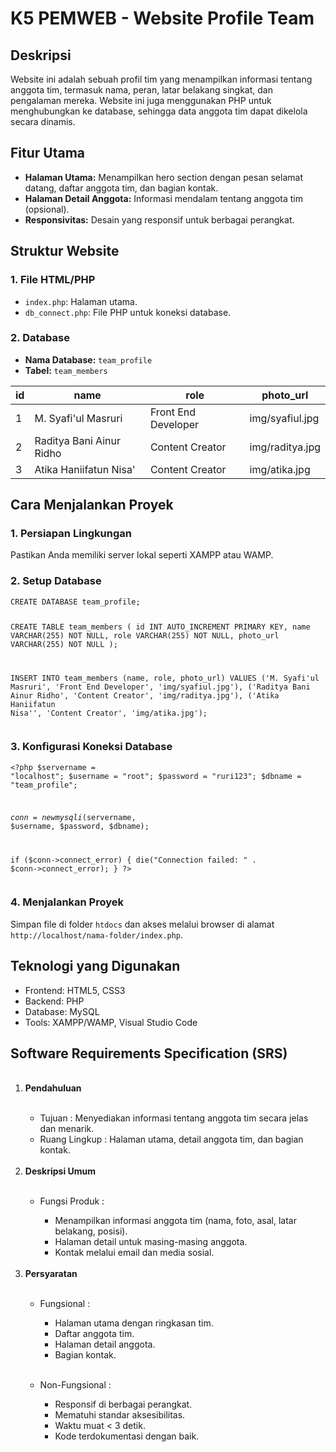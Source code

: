 <h1>K5 PEMWEB - Website Profile Team</h1>
    <h2>Deskripsi</h2>
    <p>Website ini adalah sebuah profil tim yang menampilkan informasi tentang anggota tim, termasuk nama, peran, latar belakang singkat, dan pengalaman mereka. Website ini juga menggunakan PHP untuk menghubungkan ke database, sehingga data anggota tim dapat dikelola secara dinamis.</p>
    <h2>Fitur Utama</h2>
    <ul>
        <li><strong>Halaman Utama:</strong> Menampilkan hero section dengan pesan selamat datang, daftar anggota tim, dan bagian kontak.</li>
        <li><strong>Halaman Detail Anggota:</strong> Informasi mendalam tentang anggota tim (opsional).</li>
        <li><strong>Responsivitas:</strong> Desain yang responsif untuk berbagai perangkat.</li>
    </ul>
    <h2>Struktur Website</h2>
    <h3>1. File HTML/PHP</h3>
    <ul>
        <li><code>index.php</code>: Halaman utama.</li>
        <li><code>db_connect.php</code>: File PHP untuk koneksi database.</li>
    </ul>
    <h3>2. Database</h3>
    <ul>
        <li><strong>Nama Database:</strong> <code>team_profile</code></li>
        <li><strong>Tabel:</strong> <code>team_members</code></li>
    </ul>
    <table>
        <thead>
            <tr>
                <th>id</th>
                <th>name</th>
                <th>role</th>
                <th>photo_url</th>
            </tr>
        </thead>
        <tbody>
            <tr>
                <td>1</td>
                <td>M. Syafi'ul Masruri</td>
                <td>Front End Developer</td>
                <td>img/syafiul.jpg</td>
            </tr>
            <tr>
                <td>2</td>
                <td>Raditya Bani Ainur Ridho</td>
                <td>Content Creator</td>
                <td>img/raditya.jpg</td>
            </tr>
            <tr>
                <td>3</td>
                <td>Atika Haniifatun Nisa'</td>
                <td>Content Creator</td>
                <td>img/atika.jpg</td>
            </tr>
        </tbody>
    </table>
    <h2>Cara Menjalankan Proyek</h2>
    <h3>1. Persiapan Lingkungan</h3>
    <p>Pastikan Anda memiliki server lokal seperti XAMPP atau WAMP.</p>
    <h3>2. Setup Database</h3>
    <pre><code>CREATE DATABASE team_profile;

CREATE TABLE team_members (
    id INT AUTO_INCREMENT PRIMARY KEY,
    name VARCHAR(255) NOT NULL,
    role VARCHAR(255) NOT NULL,
    photo_url VARCHAR(255) NOT NULL
);

INSERT INTO team_members (name, role, photo_url) VALUES
('M. Syafi\'ul Masruri', 'Front End Developer', 'img/syafiul.jpg'),
('Raditya Bani Ainur Ridho', 'Content Creator', 'img/raditya.jpg'),
('Atika Haniifatun Nisa\'', 'Content Creator', 'img/atika.jpg');
</code></pre>
    <h3>3. Konfigurasi Koneksi Database</h3>
    <pre><code>&lt;?php
$servername = "localhost";
$username = "root";
$password = "ruri123";
$dbname = "team_profile";

$conn = new mysqli($servername, $username, $password, $dbname);

if ($conn->connect_error) {
    die("Connection failed: " . $conn->connect_error);
}
?&gt;</code></pre>
    <h3>4. Menjalankan Proyek</h3>
    <p>Simpan file di folder <code>htdocs</code> dan akses melalui browser di alamat <code>http://localhost/nama-folder/index.php</code>.</p>
    <h2>Teknologi yang Digunakan</h2>
    <ul>
        <li>Frontend: HTML5, CSS3</li>
        <li>Backend: PHP</li>
        <li>Database: MySQL</li>
        <li>Tools: XAMPP/WAMP, Visual Studio Code</li>
    </ul>
    <h2>Software Requirements Specification (SRS)</h2>

<ol>
  <br>
  <li><strong>Pendahuluan</strong></li>
  <br>
  <ul>
    <li>Tujuan : Menyediakan informasi tentang anggota tim secara jelas dan menarik.</li>
    <li>Ruang Lingkup : Halaman utama, detail anggota tim, dan bagian kontak.</li>
  </ul>

  <br>
  <li><strong>Deskripsi Umum</strong></li>
  <br>
  <ul>
    <li>Fungsi Produk :</li>
    <ul>
      <li>Menampilkan informasi anggota tim (nama, foto, asal, latar belakang, posisi).</li>
      <li>Halaman detail untuk masing-masing anggota.</li>
      <li>Kontak melalui email dan media sosial.</li>
    </ul>
  </ul>

  <br>
  <li><strong>Persyaratan</strong></li>
  <br>
  <ul>
    <li>Fungsional :</li>
    <ul>
    <li>Halaman utama dengan ringkasan tim.</li>
    <li>Daftar anggota tim.</li>
    <li>Halaman detail anggota.</li>
    <li>Bagian kontak.</li>
    </ul>
  </ul>
  <br>
  <ul>
    <li>Non-Fungsional :</li>
    <ul>
      <li>Responsif di berbagai perangkat.</li>
      <li> Mematuhi standar aksesibilitas.</li>
      <li>Waktu muat < 3 detik.</li>
      <li>Kode terdokumentasi dengan baik.</li>
    </ul>
  </ul>
</ol>
